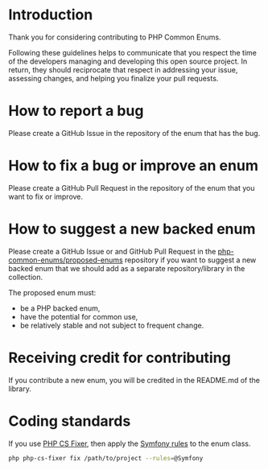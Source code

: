 # Introduction

Thank you for considering contributing to PHP Common Enums.

Following these guidelines helps to communicate that you respect the time of the developers managing and developing this open source project. In return, they should reciprocate that respect in addressing your issue, assessing changes, and helping you finalize your pull requests.

# How to report a bug

Please create a GitHub Issue in the repository of the enum that has the bug.

# How to fix a bug or improve an enum

Please create a GitHub Pull Request in the repository of the enum that you want to fix or improve.

# How to suggest a new backed enum

Please create a GitHub Issue or and GitHub Pull Request in the [php-common-enums/proposed-enums](https://github.com/php-common-enums/proposed-enums/pulls) repository if you want to suggest a new backed enum that we should add as a separate repository/library in the collection.

The proposed enum must:

- be a PHP backed enum,
- have the potential for common use,
- be relatively stable and not subject to frequent change.

# Receiving credit for contributing

If you contribute a new enum, you will be credited in the README.md of the library.

# Coding standards

If you use [PHP CS Fixer](https://github.com/FriendsOfPHP/PHP-CS-Fixer), then apply the [Symfony rules](https://cs.symfony.com/doc/ruleSets/Symfony.html) to the enum class.

```bash
php php-cs-fixer fix /path/to/project --rules=@Symfony
```